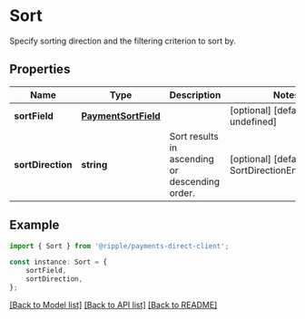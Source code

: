 # Sort

Specify sorting direction and the filtering criterion to sort by.

## Properties

Name | Type | Description | Notes
------------ | ------------- | ------------- | -------------
**sortField** | [**PaymentSortField**](PaymentSortField.md) |  | [optional] [default to undefined]
**sortDirection** | **string** | Sort results in ascending or descending order. | [optional] [default to SortDirectionEnum_DESC]

## Example

```typescript
import { Sort } from '@ripple/payments-direct-client';

const instance: Sort = {
    sortField,
    sortDirection,
};
```

[[Back to Model list]](../README.md#documentation-for-models) [[Back to API list]](../README.md#documentation-for-api-endpoints) [[Back to README]](../README.md)
